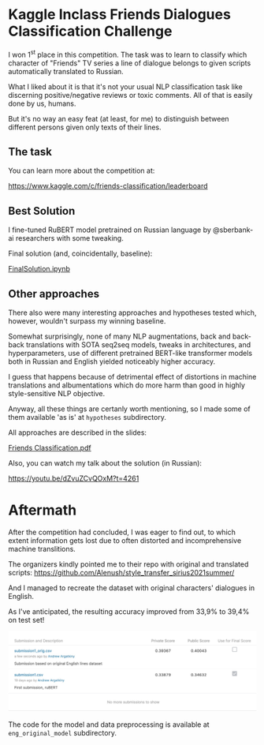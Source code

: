 # Kaggle Inclass Friends Dialogues Classification Challenge

I won 1<sup>st</sup> place in this competition. The task was to learn to classify which character of "Friends" TV series a line of dialogue belongs to given scripts automatically translated to Russian.

What I liked about it is that it's not your usual NLP classification task like discerning positive/negative reviews or toxic comments. All of that is easily done by us, humans. 

But it's no way an easy feat (at least, for me) to distinguish between different persons given only texts of their lines.

## The task

You can learn more about the competition at:

https://www.kaggle.com/c/friends-classification/leaderboard

## Best Solution

I fine-tuned RuBERT model pretrained on Russian language by @sberbank-ai researchers with some tweaking.

Final solution (and, coincidentally, baseline):

[FinalSolution.ipynb](FinalSolution.ipynb)

## Other approaches 

There also were many interesting approaches and hypotheses tested which, however, wouldn't surpass my winning baseline.

Somewhat surprisingly, none of many NLP augmentations, back and back-back translations with SOTA seq2seq models, tweaks in architectures, and hyperparameters, use of different pretrained BERT-like transformer models both in Russian and English yielded noticeably higher accuracy.

I guess that happens because of detrimental effect of distortions in machine translations and albumentations which do more harm than good in highly style-sensitive NLP objective.

Anyway, all these things are certanly worth mentioning, so I made some of  them available 'as is' at `hypotheses` subdirectory.

All approaches are described in the slides:

[Friends Classification.pdf](Friends%20Classification.pdf)

Also, you can watch my talk about the solution (in Russian):

https://youtu.be/dZvuZCvQOxM?t=4261

# Aftermath

After the competition had concluded, I was eager to find out, to which extent information gets lost due to often distorted and incomprehensive machine translitions.

The organizers kindly pointed me to their repo with original and translated scripts: 
https://github.com/Alenush/style_transfer_sirius2021summer/

And I managed to recreate the dataset with original characters' dialogues in English.

As I've anticipated, the resulting accuracy improved from 33,9% to 39,4% on test set! 

![Result for original dialogues](./eng_original_model/result.jpg)

The code for the model and data preprocessing is available at `eng_original_model` subdirectory.
